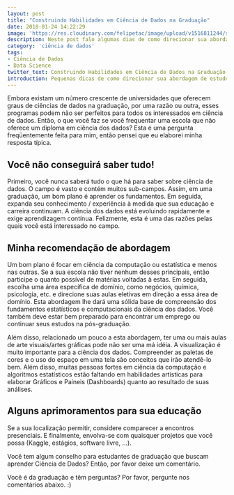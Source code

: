 ```yaml
---
layout: post
title: "Construindo Habilidades em Ciência de Dados na Graduação"
date: 2018-01-24 14:22:29
image: 'https://res.cloudinary.com/felipetac/image/upload/v1516811244/study-data-science_mak174.png'
description: Neste post falo algumas dias de como direcionar sua abordagem de estudos para Ciência de Dados já na graduação
category: 'ciência de dados'
tags:
- Ciência de Dados
- Data Science
twitter_text: Construindo Habilidades em Ciência de Dados na Graduação
introduction: Pequenas dicas de como direcionar sua abordagem de estudos para Ciência de Dados já na graduação
---
```


Embora existam um número crescente de universidades que oferecem graus de ciências de dados na graduação, por uma razão ou outra, esses programas podem não ser perfeitos para todos os interessados ​​em ciência de dados. Então, o que você faz se você frequentar uma escola que não oferece um diploma em ciência dos dados? Esta é uma pergunta freqüentemente feita para mim, então pensei que eu elaborei minha resposta típica.

## Você não conseguirá saber tudo!

Primeiro, você nunca saberá tudo o que há para saber sobre ciência de dados. O campo é vasto e contém muitos sub-campos. Assim, em uma graduação, um bom plano é aprender os fundamentos. Em seguida, expanda seu conhecimento / experiência à medida que sua educação e carreira continuam. A ciência dos dados está evoluindo rapidamente e exige aprendizagem contínua. Felizmente, esta é uma das razões pelas quais você está interessado no campo.

## Minha recomendação de abordagem

Um bom plano é focar em ciência da computação ou estatística e menos nas outras. Se a sua escola não tiver nenhum desses principais, então participe o quanto possível de matérias voltadas à estas. Em seguida, escolha uma área específica de domínio, como negócios, química, psicologia, etc. e direcione suas aulas eletivas em direção a essa área de domínio. Esta abordagem lhe dará uma sólida base de compreensão dos fundamentos estatísticos e computacionais da ciência dos dados. Você também deve estar bem preparado para encontrar um emprego ou continuar seus estudos na pós-graduação.

Além disso, relacionado um pouco a esta abordagem, ter uma ou mais aulas de arte visuais/artes gráficas pode não ser uma má idéia. A visualização é muito importante para a ciência dos dados. Compreender as paletas de cores e o uso do espaço em uma tela são conceitos que irão atendê-lo bem. Além disso, muitas pessoas fortes em ciência da computação e algoritmos estatísticos estão faltando em habilidades artísticas para elaborar Gráficos e Paineis (Dashboards) quanto ao resultado de suas análises.

## Alguns aprimoramentos para sua educação

Se a sua localização permitir, considere comparecer a encontros presenciais. E finalmente, envolva-se com quaisquer projetos que você possa (Kaggle, estágios, software livre, ...).

Você tem algum conselho para estudantes de graduação que buscam aprender Ciência de Dados? Então, por favor deixe um comentário.

Você é da graduação e têm perguntas? Por favor, pergunte nos comentários abaixo. :)
